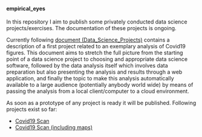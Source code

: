 #### empirical_eyes

In this repository I aim to publish some privately conducted data science projects/exercises. The documentation of these projects is ongoing. 

Currently following [document (Data_Science_Projects)](https://github.com/MWelHeb/01_Covid19_Scan/blob/main/Data_Science_Projects.md) contains a description of a first project related to an exemplary analysis of Covid19 figures. This document aims to stretch the full picture from the starting point of a data science project to choosing and appropriate data science software, followed by the data analysis itself which involves data preparation but also presenting the analysis and results through a web application, and finally the topic to make this analysis automatically available to a large audience (potentially anybody world wide) by means of passing the analysis from a local client/computer to a cloud environment. 

As soon as a prototype of any project is ready it will be published. Following projects exist so far:

- [Covid19 Scan](http://18.192.208.203:8501/)
- [Covid19 Scan (including maps)](http://18.192.208.203:8502/)



